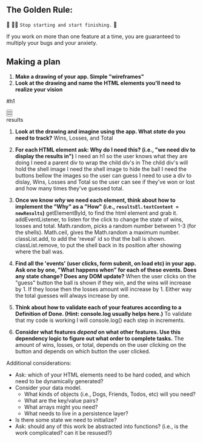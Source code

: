 ## The Golden Rule: 

🦸 🦸‍♂️ `Stop starting and start finishing.` 🏁

If you work on more than one feature at a time, you are guaranteed to multiply your bugs and your anxiety.

## Making a plan

1) **Make a drawing of your app. Simple "wireframes"** 
1) **Look at the drawing and name the HTML elements you'll need to realize your vision**

#h1
<div>
    <div>
      <button></button>
    </div>
    <div>
      <button></button>
    </div>
    <div>
      <button></button>
    </div>
    <div>
    results
    </div>
</div>


1) **Look at the drawing and imagine using the app. What _state_ do you need to track?** 
Wins, Losses, and Total

1) **For each HTML element ask: Why do I need this? (i.e., "we need div to display the results in")** 
I need an h1 so the user knows what they are doing
I need a parent div to wrap the child div's in
The child div's will hold the shell image
I need the shell image to hide the ball
I need the buttons bellow the images so the user can guess
I need to use a div to dislay, Wins, Losses and Total so the user can see if they've won or lost and how many times they've guessed total.

1) **Once we know _why_ we need each element, think about how to implement the "Why" as a "How" (i.e., `resultsEl.textContent = newResults`)**
getElementById, to find the html element and grab it.
addEventListener, to listen for the click to change the state of wins, losses and total.
Math.random, picks a random number between 1-3 (for the shells).
Math.ceil, gives the Math.random a maximum number.
classList.add, to add the 'reveal' id so that the ball is shown.
classList.remove, to put the shell back in its position after showing where the ball was.

1) **Find all the 'events' (user clicks, form submit, on load etc) in your app. Ask one by one, "What happens when" for each of these events. Does any state change? Does any DOM update?**
When the user clicks on the "guess" button the ball is shown if they win, and the wins will increase by 1. If they loose then the losses amount will increase by 1. Either way the total guesses will always increase by one.
1) **Think about how to validate each of your features according to a Definition of Done. (Hint: console.log usually helps here.)**
To validate that my code is working I will console.log() each step in increments.
1) **Consider what features _depend_ on what other features. Use this dependency logic to figure out what order to complete tasks.**
The amount of wins, losses, or total, depends on the user clicking on the button and depends on which button the user clicked.

Additional considerations:
- Ask: which of your HTML elements need to be hard coded, and which need to be dynamically generated?
- Consider your data model. 
  - What kinds of objects (i.e., Dogs, Friends, Todos, etc) will you need? 
  - What are the key/value pairs? 
  - What arrays might you need? 
  - What needs to live in a persistence layer?
- Is there some state we need to initialize?
- Ask: should any of this work be abstracted into functions? (i.e., is the work complicated? can it be resused?)
